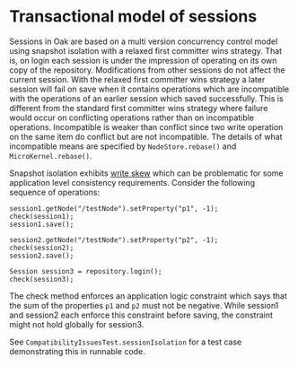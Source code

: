 <!--
   Licensed to the Apache Software Foundation (ASF) under one or more
   contributor license agreements.  See the NOTICE file distributed with
   this work for additional information regarding copyright ownership.
   The ASF licenses this file to You under the Apache License, Version 2.0
   (the "License"); you may not use this file except in compliance with
   the License.  You may obtain a copy of the License at

       http://www.apache.org/licenses/LICENSE-2.0

   Unless required by applicable law or agreed to in writing, software
   distributed under the License is distributed on an "AS IS" BASIS,
   WITHOUT WARRANTIES OR CONDITIONS OF ANY KIND, either express or implied.
   See the License for the specific language governing permissions and
   limitations under the License.
  -->

Transactional model of sessions
================================
Sessions in Oak are based on a multi version concurrency control model using snapshot isolation with
a relaxed first committer wins strategy. That is, on login each session is under the impression of
operating on its own copy of the repository. Modifications from other sessions do not affect the
current session. With the relaxed first committer wins strategy a later session will fail on save
when it contains operations which are incompatible with the operations of an earlier session which
saved successfully. This is different from the standard first committer wins strategy where failure
would occur on conflicting operations rather than on incompatible operations. Incompatible is weaker
than conflict since two write operation on the same item do conflict but are not incompatible. The
details of what incompatible means are specified by `NodeStore.rebase()` and `MicroKernel.rebase()`.

Snapshot isolation exhibits [write skew](http://http//research.microsoft.com/apps/pubs/default.aspx?id=69541)
which can be problematic for some application level consistency requirements. Consider the following
sequence of operations:

    session1.getNode("/testNode").setProperty("p1", -1);
    check(session1);
    session1.save();

    session2.getNode("/testNode").setProperty("p2", -1);
    check(session2);
    session2.save();

    Session session3 = repository.login();
    check(session3);

The check method enforces an application logic constraint which says that the sum of the properties
`p1` and `p2` must not be negative. While session1 and session2 each enforce this constraint before
saving, the constraint might not hold globally for session3.

See `CompatibilityIssuesTest.sessionIsolation` for a test case demonstrating this in runnable code.
